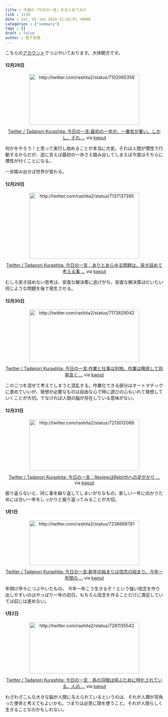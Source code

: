 ```yaml
---
title : 今週の「今日の一言」をまとめてみた
link : 3139
date : Sat, 02 Jan 2010 21:26:01 +0000
categories : ["summary"]
tags : []
draft : false
author : 倉下忠憲
---
```


こちらの<a href="http://twitter.com/rashita2">アカウント</a>でつぶやいております。大体朝方です。

<!--more-->

<h4>12月28日</h4>
<div class="kwout" style="text-align: center;"><img src="http://kwout.com/cutout/c/ae/a9/4x5_bor_rou_w350.jpg" alt="http://twitter.com/rashita2/status/7102065359" title="Twitter / Tadanori Kurashita: 今日の一言:最初の一歩が、一番気が重い。しかし、それ ..." width="350" height="162" style="border: none;" usemap="#map_caea94x5" /><map id="map_caea94x5" name="map_caea94x5"><area coords="15,75,92,81" href="http://twitter.com/rashita2/status/7102065359" alt="" shape="rect" /><area coords="92,75,126,81" href="http://www.tweetdeck.com/" alt="" shape="rect" /><area coords="15,101,42,129" href="http://twitter.com/rashita2" alt="" shape="rect" /><area coords="54,101,122,118" href="http://twitter.com/rashita2" alt="" shape="rect" /></map><p style="margin-top: 10px; text-align: center;"><a href="http://twitter.com/rashita2/status/7102065359">Twitter / Tadanori Kurashita: 今日の一言:最初の一歩が、一番気が重い。しかし、それ ...</a> via <a href="http://kwout.com/quote/caea94x5">kwout</a></p></div>
何かをやろう！と思って実行し始めることが本当に大変。それは人間が慣性で行動するからだが、逆に言えば最初の一歩さえ踏み出してしまえば今度はそちらに慣性が付くことになる。

一歩踏み出せば世界が変わる。
<h4>12月29日</h4>
<div class="kwout" style="text-align: center;"><img src="http://kwout.com/cutout/u/b3/wu/kni_bor_rou_w350.jpg" alt="http://twitter.com/rashita2/status/7137137395" title="Twitter / Tadanori Kurashita: 今日の一言：ありとあらゆる問題は、突き詰めて考える事 ..." width="350" height="210" style="border: none;" usemap="#map_ub3wukni" /><map id="map_ub3wukni" name="map_ub3wukni"><area coords="16,122,93,128" href="http://twitter.com/rashita2/status/7137137395" alt="" shape="rect" /><area coords="1,0,91,0" href="http://twitter.com/" alt="" shape="rect" /><area coords="16,147,43,175" href="http://twitter.com/rashita2" alt="" shape="rect" /><area coords="55,147,123,165" href="http://twitter.com/rashita2" alt="" shape="rect" /></map><p style="margin-top: 10px; text-align: center;"><a href="http://twitter.com/rashita2/status/7137137395">Twitter / Tadanori Kurashita: 今日の一言：ありとあらゆる問題は、突き詰めて考える事 ...</a> via <a href="http://kwout.com/quote/ub3wukni">kwout</a></p></div>
むしろ突き詰めない思考は、安直な解決策に逃げがち。安直な解決策はだいたい同じような問題を後で発生させる。

<h4>12月30日</h4>
<div class="kwout" style="text-align: center;"><img src="http://kwout.com/cutout/m/hg/sy/jbq_bor_rou_w350.jpg" alt="http://twitter.com/rashita2/status/7173829042" title="Twitter / Tadanori Kurashita: 今日の一言:作業と仕事は別物。作業は徹底して効率良く ..." width="350" height="167" style="border: none;" usemap="#map_mhgsyjbq" /><map id="map_mhgsyjbq" name="map_mhgsyjbq"><area coords="15,78,93,84" href="http://twitter.com/rashita2/status/7173829042" alt="" shape="rect" /><area coords="93,78,127,84" href="http://www.tweetdeck.com/" alt="" shape="rect" /><area coords="15,104,43,132" href="http://twitter.com/rashita2" alt="" shape="rect" /><area coords="55,104,122,121" href="http://twitter.com/rashita2" alt="" shape="rect" /></map><p style="margin-top: 10px; text-align: center;"><a href="http://twitter.com/rashita2/status/7173829042">Twitter / Tadanori Kurashita: 今日の一言:作業と仕事は別物。作業は徹底して効率良く ...</a> via <a href="http://kwout.com/quote/mhgsyjbq">kwout</a></p></div>
この二つを混ぜて考えてしまうと混乱する。作業化できる部分はオートマチックに進めていいが、発想が必要なものは自由な心で時に遊びの心もいれて発想していくことが大切。でなければ人間の脳が存在している意味がない。
<h4>12月31日</h4>
<div class="kwout" style="text-align: center;"><img src="http://kwout.com/cutout/6/tz/u7/gyj_bor_rou_w350.jpg" alt="http://twitter.com/rashita2/status/7213012066" title="Twitter / Tadanori Kurashita: 今日の一言：ReviewはRebirthへの足がかり ..." width="350" height="163" style="border: none;" usemap="#map_6tzu7gyj" /><map id="map_6tzu7gyj" name="map_6tzu7gyj"><area coords="16,78,93,84" href="http://twitter.com/rashita2/status/7213012066" alt="" shape="rect" /><area coords="16,103,43,131" href="http://twitter.com/rashita2" alt="" shape="rect" /><area coords="55,103,123,120" href="http://twitter.com/rashita2" alt="" shape="rect" /></map><p style="margin-top: 10px; text-align: center;"><a href="http://twitter.com/rashita2/status/7213012066">Twitter / Tadanori Kurashita: 今日の一言：ReviewはRebirthへの足がかり ...</a> via <a href="http://kwout.com/quote/6tzu7gyj">kwout</a></p></div>
振り返らないと、同じ事を繰り返してしまいがちなもの。新しい一年に向かうためには古い一年をしっかりと振り返ってみることが大切。
<h4>1月1日</h4>
<div class="kwout" style="text-align: center;"><img src="http://kwout.com/cutout/a/zq/ym/v7g_bor_rou_w350.jpg" alt="http://twitter.com/rashita2/status/7236668781" title="Twitter / Tadanori Kurashita: 今日の一言:新年の始まりは信念の始まり。今年一年間の ..." width="350" height="142" style="border: none;" usemap="#map_azqymv7g" /><map id="map_azqymv7g" name="map_azqymv7g"><area coords="15,56,92,63" href="http://twitter.com/rashita2/status/7236668781" alt="" shape="rect" /><area coords="93,56,126,63" href="http://www.tweetdeck.com/" alt="" shape="rect" /><area coords="15,82,42,110" href="http://twitter.com/rashita2" alt="" shape="rect" /><area coords="55,81,122,98" href="http://twitter.com/rashita2" alt="" shape="rect" /></map><p style="margin-top: 10px; text-align: center;"><a href="http://twitter.com/rashita2/status/7236668781">Twitter / Tadanori Kurashita: 今日の一言:新年の始まりは信念の始まり。今年一年間の ...</a> via <a href="http://kwout.com/quote/azqymv7g">kwout</a></p></div>
年明け早々につぶやいたもの。
今年一年こう生きるぞ！という強い信念を作り出しやすいのはやっぱり一年の初日。もちろん信念を作ることだけに満足していては前には進めない。

<h4>1月2日</h4>
<div class="kwout" style="text-align: center;"><img src="http://kwout.com/cutout/w/d4/fb/qs2_bor_rou_w350.jpg" alt="http://twitter.com/rashita2/status/7281135542" title="Twitter / Tadanori Kurashita: 今日の一言：鳥の羽根は飛ぶために特化されている。人の ..." width="350" height="163" style="border: none;" usemap="#map_wd4fbqs2" /><map id="map_wd4fbqs2" name="map_wd4fbqs2"><area coords="15,77,46,83" href="http://twitter.com/rashita2/status/7281135542" alt="" shape="rect" /><area coords="15,102,43,130" href="http://twitter.com/rashita2" alt="" shape="rect" /><area coords="55,102,122,119" href="http://twitter.com/rashita2" alt="" shape="rect" /></map><p style="margin-top: 10px; text-align: center;"><a href="http://twitter.com/rashita2/status/7281135542">Twitter / Tadanori Kurashita: 今日の一言：鳥の羽根は飛ぶために特化されている。人の ...</a> via <a href="http://kwout.com/quote/wd4fbqs2">kwout</a></p></div>
わざわざこんな大きな脳が人間に与えられているというのは、それが人類が背負った使命と考えてもよいかも。つまりは必至に頭を使うこと。それが人間らしく生きることなのかもしれない。